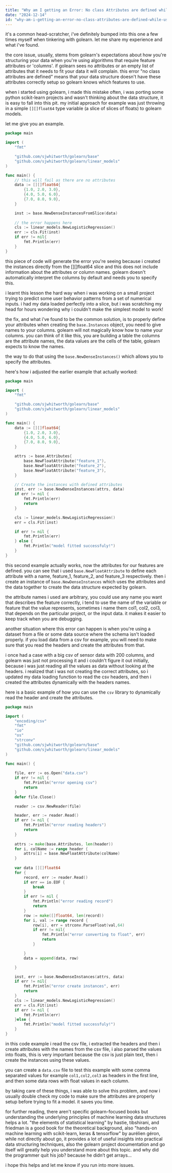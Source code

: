 ```yaml
---
title: "Why am I getting an Error: No class Attributes are defined while using golang golearn?"
date: "2024-12-14"
id: "why-am-i-getting-an-error-no-class-attributes-are-defined-while-using-golang-golearn"
---
```


it's a common head-scratcher, i've definitely bumped into this one a few times myself when tinkering with golearn. let me share my experience and what i've found.

the core issue, usually, stems from golearn's expectations about how you're structuring your data when you're using algorithms that require feature attributes or 'columns'. if golearn sees no attributes or an empty list of attributes that it needs to fit your data it will complain. this error "no class attributes are defined" means that your data structure doesn't have these attributes correctly setup so golearn knows which features to use.

when i started using golearn, i made this mistake often, i was porting some python scikit-learn projects and wasn't thinking about the data structure, it is easy to fall into this pit. my initial approach for example was just throwing in a simple `[][]float64` type variable (a slice of slices of floats) to golearn models.

let me give you an example.

```go
package main

import (
	"fmt"

	"github.com/sjwhitworth/golearn/base"
	"github.com/sjwhitworth/golearn/linear_models"
)

func main() {
	// this will fail as there are no attributes
	data := [][]float64{
		{1.0, 2.0, 3.0},
		{4.0, 5.0, 6.0},
		{7.0, 8.0, 9.0},
	}

	inst := base.NewDenseInstancesFromSlice(data)
    
    // the error happens here
	cls := linear_models.NewLogisticRegression()
	err := cls.Fit(inst)
    if err != nil{
        fmt.Println(err)
    }
}

```

this piece of code will generate the error you're seeing because i created the instances directly from the [][]float64 slice and this does not include information about the attributes or column names. golearn doesn't automatically interpret the columns by default and needs you to specify this.

i learnt this lesson the hard way when i was working on a small project trying to predict some user behavior patterns from a set of numerical inputs. i had my data loaded perfectly into a slice, but i was scratching my head for hours wondering why i couldn't make the simplest model to work!

the fix, and what i’ve found to be the common solution, is to properly define your attributes when creating the `base.Instances` object, you need to give names to your columns. golearn will not magically know how to name your columns. you can think of it like this, you are building a table the columns are the attribute names, the data values are the cells of the table, golearn expects to know the names.

the way to do that using the `base.NewDenseInstances()` which allows you to specify the attributes.

here's how i adjusted the earlier example that actually worked:

```go
package main

import (
	"fmt"

	"github.com/sjwhitworth/golearn/base"
	"github.com/sjwhitworth/golearn/linear_models"
)

func main() {
	data := [][]float64{
		{1.0, 2.0, 3.0},
		{4.0, 5.0, 6.0},
		{7.0, 8.0, 9.0},
	}

    attrs := base.Attributes{
        base.NewFloatAttribute("feature_1"),
        base.NewFloatAttribute("feature_2"),
        base.NewFloatAttribute("feature_3"),
    }

    // Create the instances with defined attributes
    inst, err := base.NewDenseInstances(attrs, data)
    if err != nil {
        fmt.Println(err)
		return
    }

	cls := linear_models.NewLogisticRegression()
	err = cls.Fit(inst)

    if err != nil {
        fmt.Println(err)
    } else {
        fmt.Println("model fitted successfuly!")
    }
}

```

this second example actually works, now the attributes for our features are defined. you can see that i used `base.NewFloatAttribute` to define each attribute with a name, feature_1, feature_2, and feature_3 respectively. then i create an instance of `base.NewDenseInstances` which uses the attributes and the data together to create the data structure expected by golearn.

the attribute names i used are arbitrary, you could use any name you want that describes the feature correctly, i tend to use the name of the variable or feature that the value represents, sometimes i name them col1, col2, col3, that depends on the particular project, or the input data. it makes it easier to keep track when you are debugging.

another situation where this error can happen is when you're using a dataset from a file or some data source where the schema isn't loaded properly. if you load data from a csv for example, you will need to make sure that you read the headers and create the attributes from that. 

i once had a case with a big csv of sensor data with 200 columns, and golearn was just not processing it and i couldn't figure it out initially, because i was just reading all the values as data without looking at the headers. i realized that i was not creating the correct attributes, so i updated my data loading function to read the csv headers, and then i created the attributes dynamically with the headers names.

here is a basic example of how you can use the `csv` library to dynamically read the header and create the attributes.

```go
package main

import (
	"encoding/csv"
	"fmt"
	"io"
	"os"
    "strconv"
	"github.com/sjwhitworth/golearn/base"
	"github.com/sjwhitworth/golearn/linear_models"
)

func main() {
    
    file, err := os.Open("data.csv")
    if err != nil {
        fmt.Println("error opening csv")
        return
    }
    defer file.Close()

    reader := csv.NewReader(file)

    header, err := reader.Read()
    if err != nil {
        fmt.Println("error reading headers")
        return
    }
    
    attrs := make(base.Attributes, len(header))
    for i, colName := range header {
        attrs[i] = base.NewFloatAttribute(colName)
    }
    
    var data [][]float64
    for {
        record, err := reader.Read()
        if err == io.EOF {
            break
        }
        if err != nil {
            fmt.Println("error reading record")
            return
        }
		row := make([]float64, len(record))
        for i, val := range record {
			row[i], err = strconv.ParseFloat(val,64)
			if err != nil{
				fmt.Println("error converting to float", err)
				return
			}

		}
		data = append(data, row)

    }

    inst, err := base.NewDenseInstances(attrs, data)
    if err != nil{
        fmt.Println("error create instances", err)
		return
    }
	cls := linear_models.NewLogisticRegression()
	err = cls.Fit(inst)
    if err != nil {
        fmt.Println(err)
    }else {
        fmt.Println("model fitted successfuly!")
    }
}
```

in this code example i read the csv file, i extracted the headers and then i create attributes with the names from the csv file, i also parsed the values into floats, this is very important because the csv is just plain text, then i create the instances using these values.

you can create a `data.csv` file to test this example with some comma separated values for example `col1,col2,col3` as headers in the first line, and then some data rows with float values in each column.

by taking care of these things, i was able to solve this problem, and now i usually double check my code to make sure the attributes are properly setup before trying to fit a model. it saves you time.

for further reading, there aren't specific golearn-focused books but understanding the underlying principles of machine learning data structures helps a lot. "the elements of statistical learning" by hastie, tibshirani, and friedman is a good book for the theoretical background, also "hands-on machine learning with scikit-learn, keras & tensorflow" by aurélien géron, while not directly about go, it provides a lot of useful insights into practical data structuring techniques, also the golearn project documentation and go itself will greatly help you understand more about this topic. and why did the programmer quit his job? because he didn’t get arrays...

i hope this helps and let me know if you run into more issues.
